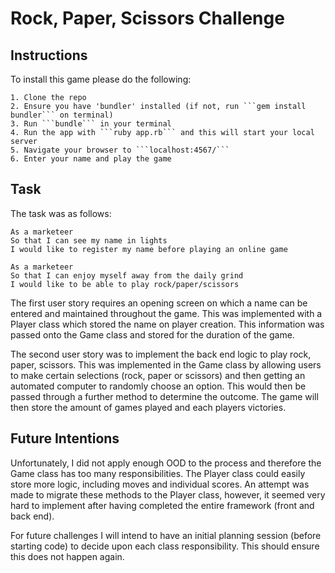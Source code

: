 # Rock, Paper, Scissors Challenge

Instructions
------

To install this game please do the following:
```
1. Clone the repo
2. Ensure you have 'bundler' installed (if not, run ```gem install bundler``` on terminal)
3. Run ```bundle``` in your terminal
4. Run the app with ```ruby app.rb``` and this will start your local server
5. Navigate your browser to ```localhost:4567/```
6. Enter your name and play the game
```

Task
----

The task was as follows:
```
As a marketeer
So that I can see my name in lights
I would like to register my name before playing an online game

As a marketeer
So that I can enjoy myself away from the daily grind
I would like to be able to play rock/paper/scissors
```
The first user story requires an opening screen on which a name can be entered and maintained throughout the game.
This was implemented with a Player class which stored the name on player creation. This information was passed onto the Game class and stored for the duration of the game.

The second user story was to implement the back end logic to play rock, paper, scissors.
This was implemented in the Game class by allowing users to make certain selections (rock, paper or scissors) and then getting an automated computer to randomly choose an option. This would then be passed through a further method to determine the outcome. The game will then store the amount of games played and each players victories.

Future Intentions
----
Unfortunately, I did not apply enough OOD to the process and therefore the Game class has too many responsibilities. The Player class could easily store more logic, including moves and individual scores. An attempt was made to migrate these methods to the Player class, however, it seemed very hard to implement after having completed the entire framework (front and back end).

For future challenges I will intend to have an initial planning session (before starting code) to decide upon each class responsibility. This should ensure this does not happen again.
